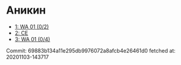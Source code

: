 # Аникин
- [1: WA 01 (0/2)](1.md)
- [2: CE](2.md)
- [3: WA 01 (0/4)](3.md)

Commit: 69883b134a11e295db9976072a8afcb4e26461d0
 fetched at: 20201103-143717
